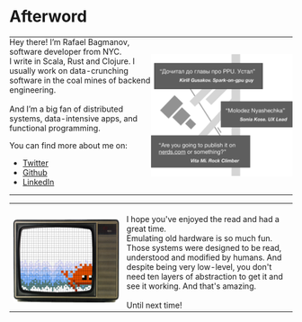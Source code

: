 # Afterword

<style type="text/css">
    @media screen and (min-width: 651px) {
        #full-screen { display: block }
        #mobile { display: none }
    }

    @media screen and (max-width: 650px) {
        #full-screen { display: none }
        #mobile { display: block }
    }
</style>

<div id="full-screen" >
<table style="width:100%; border: none;"> 
<tr>
<td style="width:50%; border: none; padding: 0; ">Hey there! I’m Rafael Bagmanov, software developer from NYC. <br/>I write in Scala, Rust and Clojure. I usually work on data-crunching software in the coal mines of backend engineering. <br/><br/>And I’m a big fan of distributed systems, data-intensive apps, and functional programming. 

You can find more about me on:
* [Twitter](https://twitter.com/bugzmanov) 
* [Github](https://github.com/bugzmanov/)
* [LinkedIn](https://www.linkedin.com/in/bugzmanov/)
</td>
<td style="widht:50%; border: none; padding: 0;"> <img src="./images/afterwords/image_2_reviews_bw.png" width="100%"/></td>
</tr>

</table>

<table style="width:100%"> 
<tr>
<td style="width:40%; border: none;"> <br/><img src="./images/afterwords/image_1_bye.png" width="100%"/> </td>
<td style="widht:70%; border: none;"> <br/> I hope you've enjoyed the read and had a great time. <br/> Emulating old hardware is so much fun. Those systems were designed to be read, understood and modified by humans. And despite being very low-level, you don't need ten layers of abstraction to get it and see it working. And that's amazing.<br/><br/>Until next time!</td>
</tr>
</table>
</div>

<div id="mobile">
Hey there! I’m Rafael Bagmanov, software developer from NYC. <br/>I write in Scala, Rust, and Clojure. I usually work on data-crunching software in the coal mines of backend engineering. <br/><br/>And I’m a big fan of distributed systems, data-intensive apps, and functional programming. 

You can find more about me on:
* [Twitter](https://twitter.com/bugzmanov) 
* [GitHub](https://github.com/bugzmanov/)
* [LinkedIn](https://www.linkedin.com/in/bugzmanov/)

<div style="text-align:center"><img src="./images/afterwords/image_2_reviews_bw.png" width="80%"/></div>

I hope you've enjoyed the read and had a great time. <br/> Emulating old hardware is so much fun. Those systems were designed to be read, understood, and modified by humans. And despite being very low-level, you don't need ten layers of abstraction to get it and see it working. And that's amazing.<br/><br/>Until next time!

<div style="text-align:center"><img src="./images/afterwords/image_1_bye.png" width="80%"/></div>

</div>